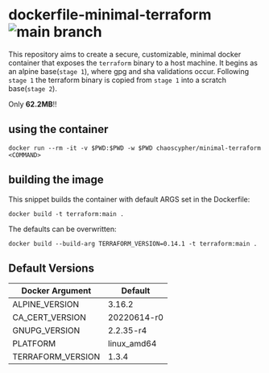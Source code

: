 # dockerfile-minimal-terraform ![main branch](https://github.com/ChaosCypher/dockerfile-minimal-terraform/actions/workflows/docker-publish.yml/badge.svg?branch=main)
This repository aims to create a secure, customizable, minimal docker container that exposes the `terraform` binary to a host machine. It begins as an alpine base(`stage 1`), where gpg and sha validations occur. Following `stage 1` the terraform binary is copied from `stage 1` into a scratch base(`stage 2`).

Only **62.2MB**!!

## using the container

```shell
docker run --rm -it -v $PWD:$PWD -w $PWD chaoscypher/minimal-terraform <COMMAND>
```

## building the image

This snippet builds the container with default ARGS set in the Dockerfile:

```shell
docker build -t terraform:main .
```

The defaults can be overwritten:

```shell
docker build --build-arg TERRAFORM_VERSION=0.14.1 -t terraform:main .
```

## Default Versions

|Docker Argument         |Default    |
------------------------ | -----------
|ALPINE_VERSION          |3.16.2     |
|CA_CERT_VERSION         |20220614-r0|
|GNUPG_VERSION           |2.2.35-r4  |
|PLATFORM                |linux_amd64|
|TERRAFORM_VERSION       |1.3.4      |
